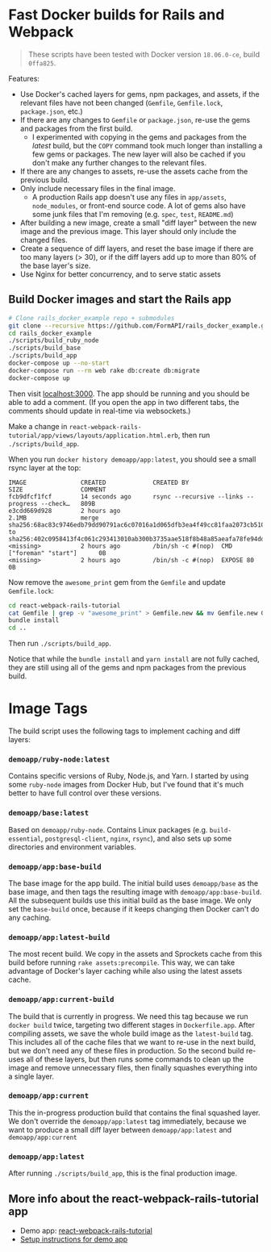 # Fast Docker builds for Rails and Webpack

> These scripts have been tested with Docker version `18.06.0-ce`, build `0ffa825`.

Features:

* Use Docker's cached layers for gems, npm packages, and assets, if the relevant files have not been changed (`Gemfile`, `Gemfile.lock`, `package.json`, etc.)
* If there are any changes to `Gemfile` or `package.json`, re-use the gems and packages from the first build.
  * I experimented with copying in the gems and packages from the *latest* build, but the `COPY` command took much longer than installing a few gems or packages. The
  new layer will also be cached if you don't make any further changes to the relevant files.
* If there are any changes to assets, re-use the assets cache from the previous build.
* Only include necessary files in the final image.
  * A production Rails app doesn't use any files in `app/assets`, `node_modules`, or front-end source code. A lot of gems also have some junk files that I'm removing (e.g. `spec`, `test`, `README.md`)
* After building a new image, create a small "diff layer" between the new image and the previous image. This layer should only include the changed files.
* Create a sequence of diff layers, and reset the base image if there are too many layers (> 30), or if the diff layers add up to more than 80% of the base layer's size.
* Use Nginx for better concurrency, and to serve static assets


## Build Docker images and start the Rails app

```bash
# Clone rails_docker_example repo + submodules
git clone --recursive https://github.com/FormAPI/rails_docker_example.git
cd rails_docker_example
./scripts/build_ruby_node
./scripts/build_base
./scripts/build_app
docker-compose up --no-start
docker-compose run --rm web rake db:create db:migrate
docker-compose up
```

Then visit [localhost:3000](http://localhost:3000).
The app should be running and you should be able to add a comment. (If you open the app in
two different tabs, the comments should update in real-time via websockets.)

Make a change in `react-webpack-rails-tutorial/app/views/layouts/application.html.erb`, then
run `./scripts/build_app`.

When you run `docker history demoapp/app:latest`, you should see a small rsync layer at the top:

```
IMAGE               CREATED             CREATED BY                                      SIZE                COMMENT
fcb9dfcf1fcf        14 seconds ago      rsync --recursive --links --progress --check…   809B
e3cdd669d928        2 hours ago                                                         2.1MB               merge sha256:68ac83c9746edb79dd90791ac6c07016a1d065dfb3ea4f49cc81faa2073cb510 to sha256:402c0958413f4c061c293413010ab300b3735aae518f8b48a85aeafa78fe94dd
<missing>           2 hours ago         /bin/sh -c #(nop)  CMD ["foreman" "start"]      0B
<missing>           2 hours ago         /bin/sh -c #(nop)  EXPOSE 80                    0B
```

Now remove the `awesome_print` gem from the `Gemfile` and update `Gemfile.lock`:

```bash
cd react-webpack-rails-tutorial
cat Gemfile | grep -v "awesome_print" > Gemfile.new && mv Gemfile.new Gemfile
bundle install
cd ..
```

Then run `./scripts/build_app`.

Notice that while the `bundle install` and `yarn install` are not fully cached, they are still using all of the gems and npm packages from the previous build.


# Image Tags

The build script uses the following tags to implement caching and diff layers:

###  `demoapp/ruby-node:latest`

Contains specific versions of Ruby, Node.js, and Yarn.
I started by using some `ruby-node` images from Docker Hub,
but I've found that it's much better to have full control over these versions.

### `demoapp/base:latest`

Based on `demoapp/ruby-node`. Contains Linux packages (e.g. `build-essential`, `postgresql-client`, `nginx`, `rsync`), and also sets up some directories and environment variables.

### `demoapp/app:base-build`

 The base image for the app build. The initial build uses `demoapp/base` as the base image, and then tags the resulting image with `demoapp/app:base-build`. All the subsequent builds use this initial build as the base image. We only set the `base-build` once, because if it keeps changing then Docker can't do any caching.

### `demoapp/app:latest-build`

 The most recent build. We copy in the assets and Sprockets cache from this build before running `rake assets:precompile`. This way, we can take advantage of Docker's layer caching while also using the latest assets cache.

### `demoapp/app:current-build`

 The build that is currently in progress. We need this tag because we run `docker build` twice, targeting two different stages in `Dockerfile.app`. After compiling assets, we save the whole build image as the `latest-build` tag. This includes all of the cache files that we want to re-use in the next build, but we don't need any of these files in production. So the second build re-uses all of these layers, but then runs some commands to clean up the image and remove unnecessary files, then finally squashes everything into a single layer.

### `demoapp/app:current`

This the in-progress production build that contains the final squashed layer. We don't override the `demoapp/app:latest` tag immediately, because we want to produce a small diff layer between `demoapp/app:latest` and `demoapp/app:current`

### `demoapp/app:latest`

After running `./scripts/build_app`, this is the final production image.


## More info about the react-webpack-rails-tutorial app

* Demo app: [react-webpack-rails-tutorial](https://github.com/shakacode/react-webpack-rails-tutorial)
* [Setup instructions for demo app](https://github.com/shakacode/react-webpack-rails-tutorial#basic-demo-setup)
